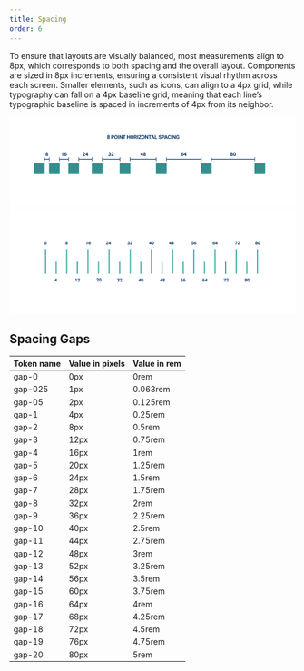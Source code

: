 ```yaml
---
title: Spacing
order: 6
---
```


To ensure that layouts are visually balanced, most measurements align to 8px, which corresponds to both spacing and the overall layout. Components are sized in 8px increments, ensuring a consistent visual rhythm across each screen.
Smaller elements, such as icons, can align to a 4px grid, while typography can fall on a 4px baseline grid, meaning that each line’s typographic baseline is spaced in increments of 4px from its neighbor.

![](../md_components/static/spacing1.png)
![](../md_components/static/8px_spacing.png)


## Spacing Gaps
| Token name         | Value  in pixels | Value in rem | 
| ------------------ | ---------------- | ------------ |
| gap-0              | 0px              | 0rem         |
| gap-025            | 1px              | 0.063rem     |
| gap-05             | 2px              | 0.125rem     |
| gap-1              | 4px              | 0.25rem      |
| gap-2              | 8px              | 0.5rem       |
| gap-3              | 12px             | 0.75rem      |
| gap-4              | 16px             | 1rem         |
| gap-5              | 20px             | 1.25rem      |
| gap-6              | 24px             | 1.5rem       |
| gap-7              | 28px             | 1.75rem      |
| gap-8              | 32px             | 2rem         |
| gap-9              | 36px             | 2.25rem      |
| gap-10             | 40px             | 2.5rem       |
| gap-11             | 44px             | 2.75rem      |
| gap-12             | 48px             | 3rem         |
| gap-13             | 52px             | 3.25rem      |
| gap-14             | 56px             | 3.5rem       |
| gap-15             | 60px             | 3.75rem      |
| gap-16             | 64px             | 4rem         |
| gap-17             | 68px             | 4.25rem      |
| gap-18             | 72px             | 4.5rem       |
| gap-19             | 76px             | 4.75rem      |
| gap-20             | 80px             | 5rem         |

